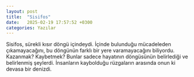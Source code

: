 ```yaml
---
layout: post
title:  "Sisifos"
date:   2025-02-19 17:57:52 +0300
categories: Yazılar
---
```

Sisifos, sürekli kısır döngü içindeydi. İçinde bulunduğu mücadeleden çıkamayacağını, bu döngünün farklı bir yere varamayacağını biliyordu. Kazanmak? Kaybetmek? Bunlar sadece hayatının döngüsünün belirlediği ve belirlenmiş şeylerdi. İnsanların kaybolduğu rüzgaların arasında onun ki devasa bir denizdi.